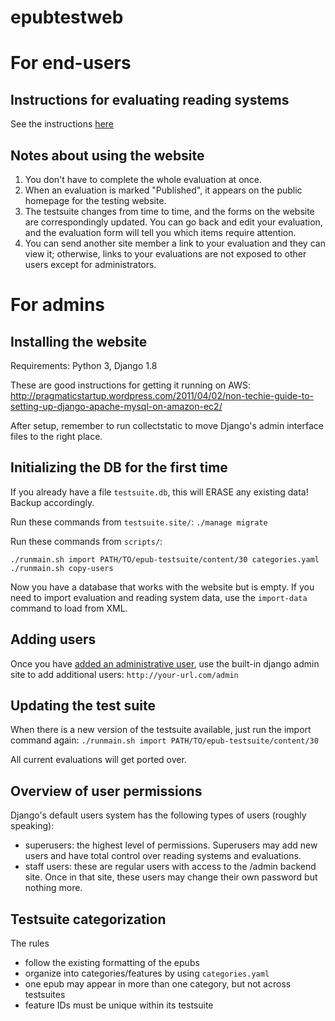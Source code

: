 epubtestweb
========

For end-users
==============

Instructions for evaluating reading systems
------------------------------------

See the instructions [here](http://epubtest.org/testsuite/)

Notes about using the website
-----------------------------

1. You don't have to complete the whole evaluation at once.
2. When an evaluation is marked "Published", it appears on the public homepage for the testing website.
3. The testsuite changes from time to time, and the forms on the website are correspondingly updated. You can go back and edit your evaluation, and the evaluation form will tell you which items require attention.
4. You can send another site member a link to your evaluation and they can view it; otherwise, links to your evaluations are not exposed to other users except for administrators.


For admins
==========

Installing the website
----------------
Requirements: Python 3, Django 1.8

These are good instructions for getting it running on AWS:
http://pragmaticstartup.wordpress.com/2011/04/02/non-techie-guide-to-setting-up-django-apache-mysql-on-amazon-ec2/

After setup, remember to run collectstatic to move Django's admin interface files to the right place.


Initializing the DB for the first time
---------------------------------
If you already have a file `testsuite.db`, this will ERASE any existing data! Backup accordingly.

Run these commands from `testsuite.site/`:
`./manage migrate`

Run these commands from `scripts/`:

`./runmain.sh import PATH/TO/epub-testsuite/content/30 categories.yaml`
`./runmain.sh copy-users`

Now you have a database that works with the website but is empty. If you need to import evaluation and reading system data, use the `import-data` command to load from XML.

Adding users
------------
Once you have [added an administrative user](https://docs.djangoproject.com/en/dev/ref/django-admin/#createsuperuser), use the built-in django admin site to add additional users:
`http://your-url.com/admin`


Updating the test suite
---------------
When there is a new version of the testsuite available, just run the import command again:
`./runmain.sh import PATH/TO/epub-testsuite/content/30`

All current evaluations will get ported over.

Overview of user permissions
-------------
Django's default users system has the following types of users (roughly speaking):

* superusers: the highest level of permissions. Superusers may add new users and have total control over reading systems and evaluations.
* staff users: these are regular users with access to the /admin backend site. Once in that site, these users may change their own password but  nothing more.

Testsuite categorization
-------------
The rules
* follow the existing formatting of the epubs
* organize into categories/features by using `categories.yaml`
* one epub may appear in more than one category, but not across testsuites
* feature IDs must be unique within its testsuite



